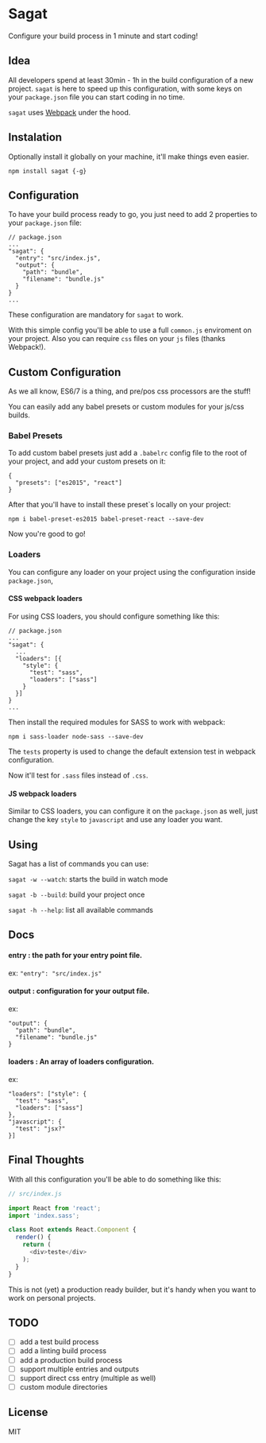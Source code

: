 # Sagat

Configure your build process in 1 minute and start coding!

## Idea

All developers spend at least 30min - 1h in the build configuration of a new project. `sagat` is here to speed up this configuration, with some keys on your `package.json` file you can start coding in no time.

`sagat` uses [Webpack](https://webpack.github.io/) under the hood.

## Instalation

Optionally install it globally on your machine, it'll make things even easier.

```
npm install sagat {-g}
```

## Configuration

To have your build process ready to go, you just need to add 2 properties to your `package.json` file:

```
// package.json
...
"sagat": {
  "entry": "src/index.js",
  "output": {
    "path": "bundle",
    "filename": "bundle.js"
  }
}
...
```

These configuration are mandatory for `sagat` to work.

With this simple config you'll be able to use a full `common.js` enviroment on your project. Also you can require `css` files on your `js` files (thanks Webpack!).

## Custom Configuration

As we all know, ES6/7 is a thing, and pre/pos css processors are the stuff!

You can easily add any babel presets or custom modules for your js/css builds.

### Babel Presets

To add custom babel presets just add a `.babelrc` config file to the root of your project, and add your custom presets on it:

```
{
  "presets": ["es2015", "react"]
}

```

After that you'll have to install these preset`s locally on your project:

```
npm i babel-preset-es2015 babel-preset-react --save-dev
```

Now you're good to go!

### Loaders

You can configure any loader on your project using the configuration inside `package.json`,

#### CSS webpack loaders

For using CSS loaders, you should configure something like this:

```
// package.json
...
"sagat": {
  ...
  "loaders": [{
    "style": {
      "test": "sass",
      "loaders": ["sass"]
    }
  }]
}
...
```

Then install the required modules for SASS to work with webpack:

```
npm i sass-loader node-sass --save-dev
```

The `tests` property is used to change the default extension test in webpack configuration.

Now it'll test for `.sass` files instead of `.css`.

#### JS webpack loaders

Similar to CSS loaders, you can configure it on the `package.json` as well, just change the key `style` to `javascript` and use any loader you want.

## Using

Sagat has a list of commands you can use:

`sagat -w --watch`: starts the build in watch mode

`sagat -b --build`: build your project once

`sagat -h --help`: list all available commands

## Docs

#### entry <string>: the path for your entry point file.

ex: `"entry": "src/index.js"`

#### output <hash>: configuration for your output file.

ex:

```
"output": {
  "path": "bundle",
  "filename": "bundle.js"
}
```

#### loaders <array>: An array of loaders configuration.

ex:

```
"loaders": ["style": {
  "test": "sass",
  "loaders": ["sass"]
},
"javascript": {
  "test": "jsx?"
}]
```


## Final Thoughts

With all this configuration you'll be able to do something like this:

```javascript
// src/index.js

import React from 'react';
import 'index.sass';

class Root extends React.Component {
  render() {
    return (
      <div>teste</div>
    );
  }
}
```

This is not (yet) a production ready builder, but it's handy when you want to work on personal projects.

## TODO

- [ ] add a test build process
- [ ] add a linting build process
- [ ] add a production build process
- [ ] support multiple entries and outputs
- [ ] support direct css entry (multiple as well)
- [ ] custom module directories

## License

MIT
